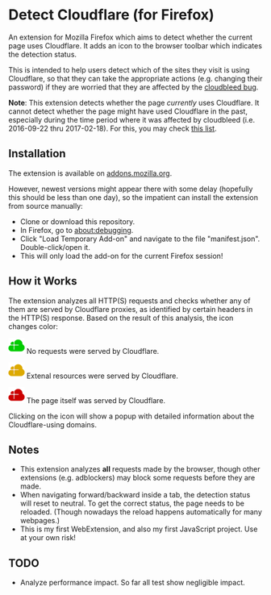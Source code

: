 Detect Cloudflare (for Firefox)
===============================

An extension for Mozilla Firefox which aims to detect whether the current page uses Cloudflare.
It adds an icon to the browser toolbar which indicates the detection status.

This is intended to help users detect which of the sites they visit is using Cloudflare,
so that they can take the appropriate actions (e.g. changing their password) if they are
worried that they are affected by the
[cloudbleed bug](https://bugs.chromium.org/p/project-zero/issues/detail?id=1139).

**Note**: This extension detects whether the page _currently_ uses Cloudflare. It cannot
detect whether the page might have used Cloudflare in the past, especially during the time
period where it was affected by cloudbleed (i.e. 2016-09-22 thru 2017-02-18).
For this, you may check [this list](https://github.com/pirate/sites-using-cloudflare).


Installation
------------

The extension is available on [addons.mozilla.org](https://addons.mozilla.org/en-US/firefox/addon/detect-cloudflare/).

However, newest versions might appear there with some delay (hopefully this should be less than one day),
so the impatient can install the extension from source manually:

* Clone or download this repository.
* In Firefox, go to [about:debugging](about:debugging).
* Click "Load Temporary Add-on" and navigate to the file "manifest.json". Double-click/open it.
* This will only load the add-on for the current Firefox session!


How it Works
------------

The extension analyzes all HTTP(S) requests and checks whether any of them are served
by Cloudflare proxies, as identified by certain headers in the HTTP(S) response. Based
on the result of this analysis, the icon changes color:

![green](icons/cf-green-32.png) No requests were served by Cloudflare.

![orange](icons/cf-orange-32.png) Extenal resources were served by Cloudflare.

![red](icons/cf-red-32.png) The page itself was served by Cloudflare.

Clicking on the icon will show a popup with detailed information about the Cloudflare-using domains.


Notes
-----

* This extension analyzes **all** requests made by the browser, though other extensions (e.g. adblockers) may block some requests before they are made.
* When navigating forward/backward inside a tab, the detection status will reset to neutral. To get the correct status, the page needs to be reloaded. (Though nowadays the reload happens automatically for many webpages.)
* This is my first WebExtension, and also my first JavaScript project. Use at your own risk!


TODO
----

* Analyze performance impact. So far all test show negligible impact.

